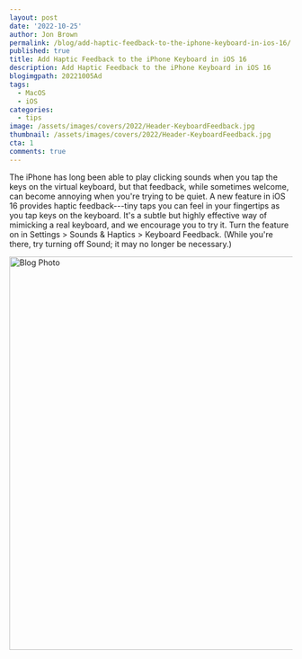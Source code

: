 ```yaml
---
layout: post
date: '2022-10-25'
author: Jon Brown
permalink: /blog/add-haptic-feedback-to-the-iphone-keyboard-in-ios-16/
published: true
title: Add Haptic Feedback to the iPhone Keyboard in iOS 16
description: Add Haptic Feedback to the iPhone Keyboard in iOS 16
blogimgpath: 20221005Ad
tags:
  - MacOS
  - iOS
categories:
  - tips
image: /assets/images/covers/2022/Header-KeyboardFeedback.jpg
thumbnail: /assets/images/covers/2022/Header-KeyboardFeedback.jpg
cta: 1
comments: true
---
```

The iPhone has long been able to play clicking sounds when you tap the
keys on the virtual keyboard, but that feedback, while sometimes
welcome, can become annoying when you're trying to be quiet. A new
feature in iOS 16 provides haptic feedback---tiny taps you can feel in
your fingertips as you tap keys on the keyboard. It's a subtle but
highly effective way of mimicking a real keyboard, and we encourage you
to try it. Turn the feature on in Settings \> Sounds & Haptics \>
Keyboard Feedback. (While you're there, try turning off Sound; it may no
longer be necessary.)

<img alt="Blog Photo" src="{{ site.site_cdn }}/assets/images/blog/2022/20221005Ad/image2.jpeg" class="img-fluid rounded m-2" width="700" />

